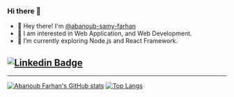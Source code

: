 ### Hi there 👋
- 👋 Hey there! I'm [@abanoub-samy-farhan](https://www.linkedin.com/in/abanoub-s-farhan-045430265/)
- 👀 I am interested in Web Application, and Web Development.
- 🌱 I’m currently exploring Node.js and React Framework.

[![Linkedin Badge](https://img.shields.io/badge/-omarabdelgawad-blue?style=flat-square&logo=Linkedin&logoColor=white&link=https://www.linkedin.com/in/abanoub-s-farhan-045430265/)](https://www.linkedin.com/in/abanoub-s-farhan-045430265/)
---


---

[![Abanoub Farhan's GitHub stats](https://github-readme-stats.vercel.app/api?username=abanub-samy-farhan)](https://github.com/anuraghazra/github-readme-stats)
[![Top Langs](https://github-readme-stats.vercel.app/api/top-langs/?username=abanoub-samy-farhan&hide=Jupyter%20%Notebook&langs_count=8)](https://github.com/anuraghazra/github-readme-stats)
<!--
**abanoub-samy-farhan/abanoub-samy-farhan** is a ✨ _special_ ✨ repository because its `README.md` (this file) appears on your GitHub profile.

Here are some ideas to get you started:

- 🔭 I’m currently working on ...
- 🌱 I’m currently learning ...
- 👯 I’m looking to collaborate on ...
- 🤔 I’m looking for help with ...
- 💬 Ask me about ...
- 📫 How to reach me: ...
- 😄 Pronouns: ...
- ⚡ Fun fact: ...
-->
